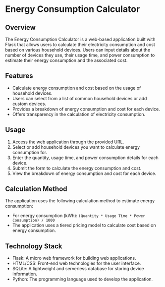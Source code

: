 # Energy Consumption Calculator

## Overview
The Energy Consumption Calculator is a web-based application built with Flask that allows users to calculate their electricity consumption and cost based on various household devices. Users can input details about the number of devices they use, their usage time, and power consumption to estimate their energy consumption and the associated cost.

## Features
- Calculate energy consumption and cost based on the usage of household devices.
- Users can select from a list of common household devices or add custom devices.
- Provides a breakdown of energy consumption and cost for each device.
- Offers transparency in the calculation of electricity consumption.

## Usage
1. Access the web application through the provided URL.
2. Select or add household devices you want to calculate energy consumption for.
3. Enter the quantity, usage time, and power consumption details for each device.
4. Submit the form to calculate the energy consumption and cost.
5. View the breakdown of energy consumption and cost for each device.

## Calculation Method
The application uses the following calculation method to estimate energy consumption:
- For energy consumption (kWh): `(Quantity * Usage Time * Power Consumption) / 1000`
- The application uses a tiered pricing model to calculate cost based on energy consumption.

## Technology Stack
- Flask: A micro web framework for building web applications.
- HTML/CSS: Front-end web technologies for the user interface.
- SQLite: A lightweight and serverless database for storing device information.
- Python: The programming language used to develop the application.

